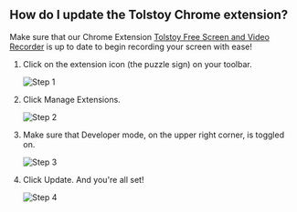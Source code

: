 ## How do I update the Tolstoy Chrome extension?

Make sure that our Chrome Extension [Tolstoy Free Screen and Video Recorder](https://chrome.google.com/webstore/detail/tolstoy-free-screen-and-v/lddobacmfjhpmcdapikgehklfonmnoeg?hl=en) is up to date to begin recording your screen with ease!

1. Click on the extension icon (the puzzle sign) on your toolbar. 

   ![Step 1](https://downloads.intercomcdn.com/i/o/502384696/871904f15e2eaeea833711a6/image.png)

2. Click Manage Extensions. 

   ![Step 2](https://downloads.intercomcdn.com/i/o/502384869/fde11f991e285fcf28a566ee/image.png)

3. Make sure that Developer mode, on the upper right corner, is toggled on. 

   ![Step 3](https://downloads.intercomcdn.com/i/o/534059761/03af2dfb2e32f8b98bfdde29/image.png)

4. Click Update. And you're all set! 

   ![Step 4](https://downloads.intercomcdn.com/i/o/502387226/fb937a3b24ef023f6b394f28/image.png)
